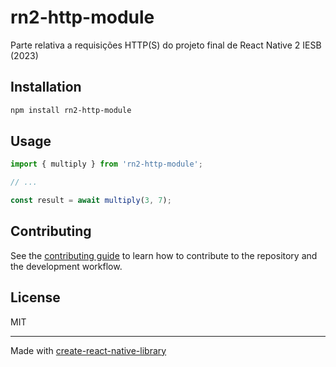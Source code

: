 # rn2-http-module

Parte relativa a requisições HTTP(S) do projeto final de React Native 2 IESB (2023)

## Installation

```sh
npm install rn2-http-module
```

## Usage

```js
import { multiply } from 'rn2-http-module';

// ...

const result = await multiply(3, 7);
```

## Contributing

See the [contributing guide](CONTRIBUTING.md) to learn how to contribute to the repository and the development workflow.

## License

MIT

---

Made with [create-react-native-library](https://github.com/callstack/react-native-builder-bob)
